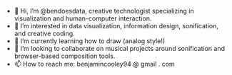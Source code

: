 - 👋 Hi, I’m @bendoesdata, creative technologist specializing in visualization and human-computer interaction.
- 👀 I’m interested in data visualization, information design, sonification, and creative coding.
- 🌱 I’m currently learning how to draw (analog style!)
- 💞️ I’m looking to collaborate on musical projects around sonification and browser-based composition tools.
- 📫 How to reach me: benjamincooley94 @ gmail . com

<!---
bendoesdata/bendoesdata is a ✨ special ✨ repository because its `README.md` (this file) appears on your GitHub profile.
You can click the Preview link to take a look at your changes.
--->
